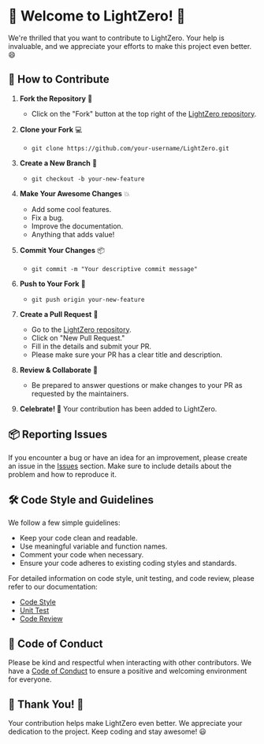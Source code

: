 # 🚀 Welcome to LightZero! 🌟

We're thrilled that you want to contribute to LightZero. Your help is invaluable, and we appreciate your efforts to make
this project even better. 😄

## 📝 How to Contribute

1. **Fork the Repository** 🍴
    - Click on the "Fork" button at the top right of the [LightZero repository](https://github.com/opendilab/LightZero).

2. **Clone your Fork** 💻
    - `git clone https://github.com/your-username/LightZero.git`

3. **Create a New Branch** 🌿
    - `git checkout -b your-new-feature`

4. **Make Your Awesome Changes** 💥
    - Add some cool features.
    - Fix a bug.
    - Improve the documentation.
    - Anything that adds value!

5. **Commit Your Changes** 📦
    - `git commit -m "Your descriptive commit message"`

6. **Push to Your Fork** 🚢
    - `git push origin your-new-feature`

7. **Create a Pull Request** 🎉
    - Go to the [LightZero repository](https://github.com/opendilab/LightZero).
    - Click on "New Pull Request."
    - Fill in the details and submit your PR.
    - Please make sure your PR has a clear title and description.

8. **Review & Collaborate** 🤝
    - Be prepared to answer questions or make changes to your PR as requested by the maintainers.

9. **Celebrate! 🎉** Your contribution has been added to LightZero.

## 📦 Reporting Issues

If you encounter a bug or have an idea for an improvement, please create an issue in
the [Issues](https://github.com/opendilab/LightZero/issues) section. Make sure to include details about the problem and
how to reproduce it.

## 🛠 Code Style and Guidelines

We follow a few simple guidelines:

- Keep your code clean and readable.
- Use meaningful variable and function names.
- Comment your code when necessary.
- Ensure your code adheres to existing coding styles and standards.

For detailed information on code style, unit testing, and code review, please refer to our documentation:

- [Code Style](https://di-engine-docs.readthedocs.io/en/latest/21_code_style/index.html)
- [Unit Test](https://di-engine-docs.readthedocs.io/en/latest/22_test/index.html)
- [Code Review](https://di-engine-docs.readthedocs.io/en/latest/24_cooperation/git_guide.html)

## 🤖 Code of Conduct

Please be kind and respectful when interacting with other contributors. We have a [Code of Conduct](LICENSE) to ensure a
positive and welcoming environment for everyone.

## 🙌 Thank You! 🙏

Your contribution helps make LightZero even better. We appreciate your dedication to the project. Keep coding and stay
awesome! 😃
